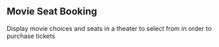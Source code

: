 ## Movie Seat Booking

Display movie choices and seats in a theater to select from in order to purchase tickets

